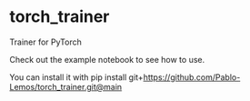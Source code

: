 # torch_trainer
Trainer for PyTorch

Check out the example notebook to see how to use.

You can install it with pip install git+https://github.com/Pablo-Lemos/torch_trainer.git@main
